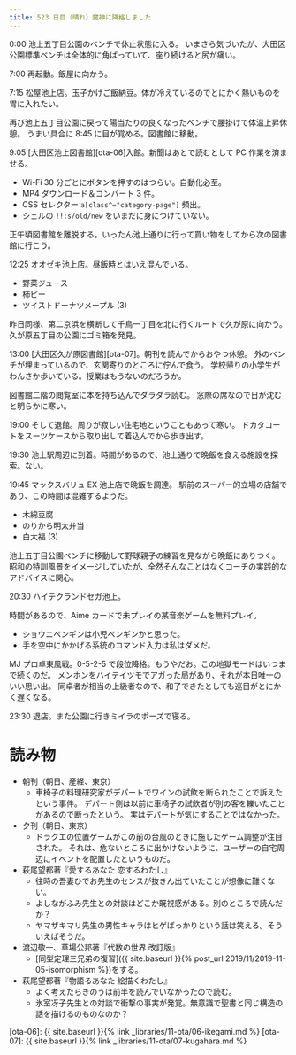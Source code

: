 ```yaml
---
title: 523 日目（晴れ）魔神に降格しました
---
```


0:00 池上五丁目公園のベンチで休止状態に入る。
いまさら気づいたが、大田区公園標準ベンチは全体的に角ばっていて、座り続けると尻が痛い。

7:00 再起動。飯屋に向かう。

7:15 松屋池上店。玉子かけご飯納豆。体が冷えているのでとにかく熱いものを胃に入れたい。

再び池上五丁目公園に戻って陽当たりの良くなったベンチで腰掛けて体温上昇休憩。
うまい具合に 8:45 に目が覚める。図書館に移動。

9:05 [大田区池上図書館][ota-06]入館。新聞はあとで読むとして PC 作業を済ませる。
* Wi-Fi 30 分ごとにボタンを押すのはつらい。自動化必至。
* MP4 ダウンロード＆コンバート 3 件。
* CSS セレクター `a[class^="category-page"]` 頻出。
* シェルの `!!:s/old/new` をいまだに身につけていない。

正午頃図書館を離脱する。いったん池上通りに行って買い物をしてから次の図書館に行こう。

12:25 オオゼキ池上店。昼飯時とはいえ混んでいる。
* 野菜ジュース
* 柿ピー
* ツイストドーナツメープル (3)

昨日同様、第二京浜を横断して千鳥一丁目を北に行くルートで久が原に向かう。
久が原五丁目の公園にゴミ箱を発見。

13:00 [大田区久が原図書館][ota-07]。朝刊を読んでからおやつ休憩。
外のベンチが埋まっているので、玄関寄りのところに佇んで食う。
学校帰りの小学生がわんさか歩いている。授業はもうないのだろうか。

図書館二階の閲覧室に本を持ち込んでダラダラ読む。
窓際の席なので日が沈むと明らかに寒い。

19:00 そして退館。周りが寂しい住宅地ということもあって寒い。
ドカタコートをスーツケースから取り出して着込んでから歩き出す。

19:30 池上駅周辺に到着。時間があるので、池上通りで晩飯を食える施設を探索。ない。

19:45 マックスバリュ EX 池上店で晩飯を調達。
駅前のスーパー的立場の店舗であり、この時間は混雑するようだ。
* 木綿豆腐
* のりから明太弁当
* 白大福 (3)

池上五丁目公園ベンチに移動して野球親子の練習を見ながら晩飯にありつく。
昭和の特訓風景をイメージしていたが、全然そんなことはなくコーチの実践的なアドバイスに関心。

20:30 ハイテクランドセガ池上。

時間があるので、Aime カードで未プレイの某音楽ゲームを無料プレイ。
* ショウニペンギンは小児ペンギンかと思った。
* 手を空中にかかげる系統のコマンド入力は私はダメだ。

MJ プロ卓東風戦。0-5-2-5 で段位降格。もうやだお。この地獄モードはいつまで続くのだ。
メンホンをハイテイツモでアガった局があり、それが本日唯一のいい思い出。
同卓者が相当の上級者なので、和了できたとしても巡目がとにかく遅くなる。

23:30 退店。また公園に行きミイラのポーズで寝る。

# 読み物

* 朝刊（朝日、産経、東京）
  * 車椅子の料理研究家がデパートでワインの試飲を断られたことで訴えたという事件。
    デパート側は以前に車椅子の試飲者が別の客を轢いたことがあるので断ったという。
    実はデパートが気にすることではなかった。
* 夕刊（朝日、東京）
  * ドラクエの位置ゲームがこの前の台風のときに施したゲーム調整が注目された。
    それは、危ないところに出かけないように、ユーザーの自宅周辺にイベントを配置したというものだ。
* 萩尾望都著『愛するあなた 恋するわたし』
  * 往時の吾妻ひでお先生のセンスが抜きん出ていたことが想像に難くない。
  * よしながふみ先生との対談はどこか既視感がある。別のところで読んだか？
  * ヤマザキマリ先生の男性キャラはヒゲばっかりという話は笑える。そういえばそうだ。
* 渡辺敬一、草場公邦著『代数の世界 改訂版』
  * [同型定理三兄弟の復習]({{ site.baseurl }}{% post_url 2019/11/2019-11-05-isomorphism %})をする。
* 萩尾望都著『物語るあなた 絵描くわたし』
  * よく考えたらきのうは前半を読んでいなかったので読む。
  * 氷室冴子先生との対談で衝撃の事実が発覚。無意識で聖書と同じ構造の話を描けるのものなのか？

[ota-06]: {{ site.baseurl }}{% link _libraries/11-ota/06-ikegami.md %}
[ota-07]: {{ site.baseurl }}{% link _libraries/11-ota/07-kugahara.md %}
